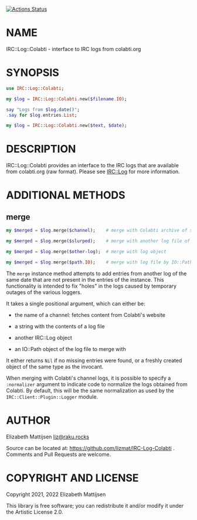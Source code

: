 [![Actions Status](https://github.com/lizmat/IRC-Log-Colabti/workflows/test/badge.svg)](https://github.com/lizmat/IRC-Log-Colabti/actions)

NAME
====

IRC::Log::Colabti - interface to IRC logs from colabti.org

SYNOPSIS
========

```raku
use IRC::Log::Colabti;

my $log = IRC::Log::Colabti.new($filename.IO);

say "Logs from $log.date()";
.say for $log.entries.List;

my $log = IRC::Log::Colabti.new($text, $date);
```

DESCRIPTION
===========

IRC::Log::Colabti provides an interface to the IRC logs that are available from colabti.org (raw format). Please see [IRC::Log](IRC::Log) for more information.

ADDITIONAL METHODS
==================

merge
-----

```raku
my $merged = $log.merge($channel);    # merge with Colabti archive of same date

my $merged = $log.merge($slurped);    # merge with another log file of same date

my $merged = $log.merge($other-log);  # merge with log object

my $merged = $log.merge($path.IO);    # merge with log file by IO::Path
```

The `merge` instance method attempts to add entries from another log of the same date that are not present in the entries of the instance. This functionality is intended to fix "holes" in the logs caused by temporary outages of the various loggers.

It takes a single positional argument, which can either be:

  * the name of a channel: fetches content from Colabti's website

  * a string with the contents of a log file

  * another IRC::Log object

  * an IO::Path object of the log file to merge with

It either returns `Nil` if no missing entries were found, or a freshly created object of the same type as the invocant.

When merging with Colabti's channel logs, it is possible to specify a `:normalizer` argument to indicate code to normalize the logs obtained from Colabti. By default, this will be the same normalization as used by the `IRC::Client::Plugin::Logger` module.

AUTHOR
======

Elizabeth Mattijsen <liz@raku.rocks>

Source can be located at: https://github.com/lizmat/IRC-Log-Colabti . Comments and Pull Requests are welcome.

COPYRIGHT AND LICENSE
=====================

Copyright 2021, 2022 Elizabeth Mattijsen

This library is free software; you can redistribute it and/or modify it under the Artistic License 2.0.

